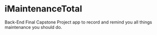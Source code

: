 # iMaintenanceTotal
Back-End Final Capstone Project app to record and remind you all things maintenance you should do.
